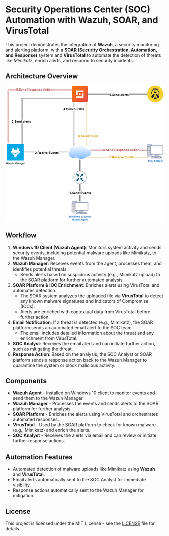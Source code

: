 <h1>Security Operations Center (SOC) Automation with Wazuh, SOAR, and VirusTotal</h1>

<p>This project demonstrates the integration of <strong>Wazuh</strong>, a security monitoring and alerting platform, with a <strong>SOAR (Security Orchestration, Automation, and Response)</strong> system and <strong>VirusTotal</strong> to automate the detection of threats like <em>Mimikatz</em>, enrich alerts, and respond to security incidents.</p>

<h2>Architecture Overview</h2>
<img src="./SocAutomation.png" alt="SOC Automation Diagram" />

<h2>Workflow</h2>
<ol>
  <li><strong>Windows 10 Client (Wazuh Agent)</strong>: Monitors system activity and sends security events, including potential malware uploads like Mimikatz, to the Wazuh Manager.</li>
  
  <li><strong>Wazuh Manager</strong>: Receives events from the agent, processes them, and identifies potential threats. 
    <ul>
      <li>Sends alerts based on suspicious activity (e.g., Mimikatz upload) to the SOAR platform for further automated analysis.</li>
    </ul>
  </li>
  
  <li><strong>SOAR Platform & IOC Enrichment</strong>: Enriches alerts using VirusTotal and automates detection.
    <ul>
      <li>The SOAR system analyzes the uploaded file via <strong>VirusTotal</strong> to detect any known malware signatures and Indicators of Compromise (IOCs).</li>
      <li>Alerts are enriched with contextual data from VirusTotal before further action.</li>
    </ul>
  </li>
  
  <li><strong>Email Notification</strong>: If a threat is detected (e.g., Mimikatz), the SOAR platform sends an automated email alert to the SOC team.
    <ul>
      <li>The email includes detailed information about the threat and any enrichment from VirusTotal.</li>
    </ul>
  </li>
  
  <li><strong>SOC Analyst</strong>: Receives the email alert and can initiate further action, such as mitigating the threat.</li>
  
  <li><strong>Response Action</strong>: Based on the analysis, the SOC Analyst or SOAR platform sends a response action back to the Wazuh Manager to quarantine the system or block malicious activity.</li>
</ol>

<h2>Components</h2>
<ul>
  <li><strong>Wazuh Agent</strong> - Installed on Windows 10 client to monitor events and send them to the Wazuh Manager.</li>
  <li><strong>Wazuh Manager</strong> - Processes the events and sends alerts to the SOAR platform for further analysis.</li>
  <li><strong>SOAR Platform</strong> - Enriches the alerts using VirusTotal and orchestrates automated responses.</li>
  <li><strong>VirusTotal</strong> - Used by the SOAR platform to check for known malware (e.g., Mimikatz) and enrich the alerts.</li>
  <li><strong>SOC Analyst</strong> - Receives the alerts via email and can review or initiate further response actions.</li>
</ul>

<h2>Automation Features</h2>
<ul>
  <li>Automated detection of malware uploads like Mimikatz using <strong>Wazuh</strong> and <strong>VirusTotal</strong>.</li>
  <li>Email alerts automatically sent to the SOC Analyst for immediate visibility.</li>
  <li>Response actions automatically sent to the Wazuh Manager for mitigation.</li>
</ul>

<h2>License</h2>
<p>This project is licensed under the MIT License - see the <a href="LICENSE">LICENSE</a> file for details.</p>
